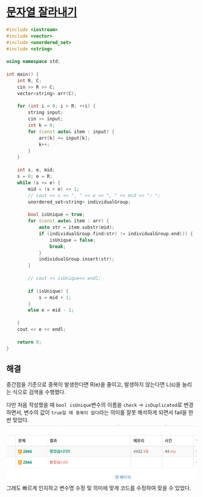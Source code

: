 # [문자열 잘라내기](https://www.acmicpc.net/problem/2866)

```cpp
#include <iostream>
#include <vector>
#include <unordered_set>
#include <string>

using namespace std;

int main() {
	int R, C;
	cin >> R >> C;
	vector<string> arr(C);

	for (int i = 0; i < R; ++i) {
		string input;
		cin >> input;
		int k = 0;
		for (const auto& item : input) {
			arr[k] += input[k];
			k++;
		}
	}

	int s, e, mid;
	s = 0; e = R;
	while (s <= e) {
		mid = (s + e) >> 1;
		// cout << s << ", " << e << ", " << mid << ": ";
		unordered_set<string> individualGroup;

		bool isUnique = true;
		for (const auto& item : arr) {
			auto str = item.substr(mid);
			if (individualGroup.find(str) != individualGroup.end()) {
				isUnique = false;
				break;
			}
			individualGroup.insert(str);
		}

		// cout << isUnique<< endl;

		if (isUnique) {
			s = mid + 1;
		}
		else e = mid - 1;

	}
	cout << e << endl;

	return 0;
}
```

## 해결
중간점을 기준으로 중복이 발생한다면 R(e)을 줄이고, 발생하지 않는다면 L(s)을 늘리는 식으로 검색을 수행했다.

다만 처음 작성했을 때 `bool isUnique`변수의 이름을 `check` $\rightarrow$ `isDuplicated`로 변경하면서, 변수의 값이 `true일 때 중복이 없다`라는 의미를 잘못 해석하게 되면서 fail을 한번 맞았다.  
![](./images/2024-08-29-20-26-41.png)  
그래도 빠르게 인지하고 변수명 수정 및 의미에 맞게 코드를 수정하여 맞을 수 있었다.